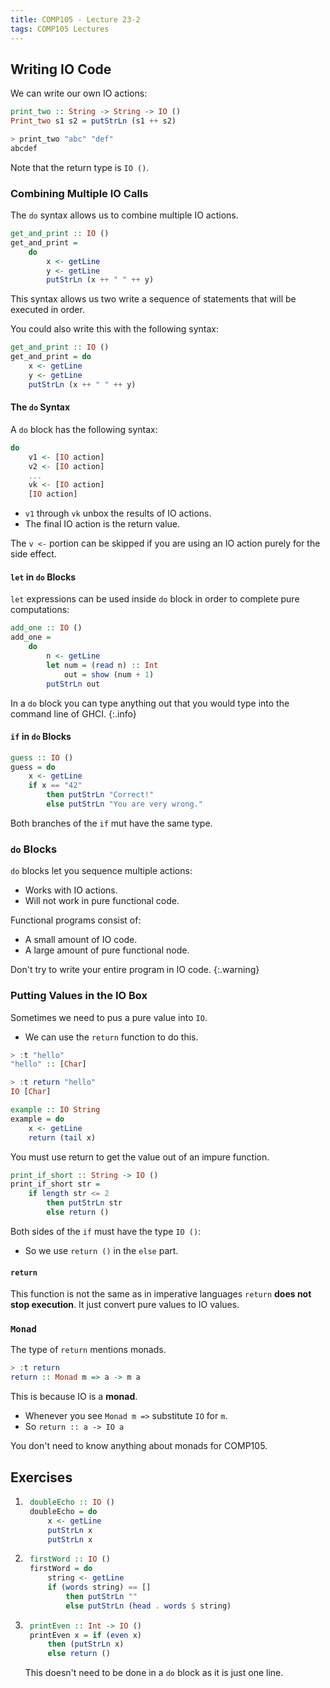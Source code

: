 ```yaml
---
title: COMP105 - Lecture 23-2
tags: COMP105 Lectures
---
```

## Writing IO Code
We can write our own IO actions:

```haskell
print_two :: String -> String -> IO ()
Print_two s1 s2 = putStrLn (s1 ++ s2)
```

```haskell
> print_two "abc" "def"
abcdef
```

Note that the return type is `IO ()`.

### Combining Multiple IO Calls
The `do` syntax allows us to combine multiple IO actions.

```haskell
get_and_print :: IO ()
get_and_print =
    do
        x <- getLine
        y <- getLine
        putStrLn (x ++ " " ++ y)
```

This syntax allows us two write a sequence of statements that will be executed in order.

You could also write this with the following syntax:

```haskell
get_and_print :: IO ()
get_and_print = do
    x <- getLine
    y <- getLine
    putStrLn (x ++ " " ++ y)
```

#### The `do` Syntax
A `do` block has the following syntax:

```haskell
do
    v1 <- [IO action]
    v2 <- [IO action]
    ...
    vk <- [IO action]
    [IO action]
```

* `v1` through `vk` unbox the results of IO actions.
* The final IO action is the return value.

The `v <-` portion can be skipped if you are using an IO action purely for the side effect.

#### `let` in `do` Blocks
`let` expressions can be used inside `do` block in order to complete pure computations:

```haskell
add_one :: IO ()
add_one =
    do
        n <- getLine
        let num = (read n) :: Int
            out = show (num + 1)
        putStrLn out
```

In a `do` block you can type anything out that you would type into the command line of GHCI.
{:.info}

#### `if` in `do` Blocks

```haskell
guess :: IO ()
guess = do
    x <- getLine
    if x == "42"
        then putStrLn "Correct!"
        else putStrLn "You are very wrong."
```

Both branches of the `if` mut have the same type.

### `do` Blocks
`do` blocks let you sequence multiple actions:

* Works with IO actions.
* Will not work in pure functional code.

Functional programs consist of:

* A small amount of IO code.
* A large amount of pure functional node.

Don't try to write your entire program in IO code.
{:.warning}

### Putting Values in the IO Box
Sometimes we need to pus a pure value into `IO`.

* We can use the `return` function to do this.

```haskell
> :t "hello"
"hello" :: [Char]

> :t return "hello"
IO [Char]
```

```haskell
example :: IO String
example = do
    x <- getLine
    return (tail x)
```

You must use return to get the value out of an impure function.

```haskell
print_if_short :: String -> IO ()
print_if_short str =
    if length str <= 2
        then putStrLn str
        else return ()
```

Both sides of the `if` must have the type `IO ()`:

* So we use `return ()` in the `else` part.

#### `return`
This function is not the same as in imperative languages `return` **does not stop execution**. It just convert pure values to IO values.

### `Monad`
The type of `return` mentions monads.

```haskell
> :t return
return :: Monad m => a -> m a
```

This is because IO is a **monad**.
 
* Whenever you see `Monad m =>` substitute `IO` for `m`.
* So `return :: a -> IO a`
 
You don't need to know anything about monads for COMP105.

## Exercises
1. ```haskell
    doubleEcho :: IO ()
    doubleEcho = do
        x <- getLine
        putStrLn x
        putStrLn x
    ```
    
1. ```haskell
    firstWord :: IO ()
    firstWord = do
        string <- getLine
        if (words string) == []
            then putStrLn ""
            else putStrLn (head . words $ string)
    ```
    
1. ```haskell
    printEven :: Int -> IO ()
    printEven x = if (even x) 
        then (putStrLn x)
        else return ()
    ```
    
    This doesn't need to be done in a `do` block as it is just one line.
